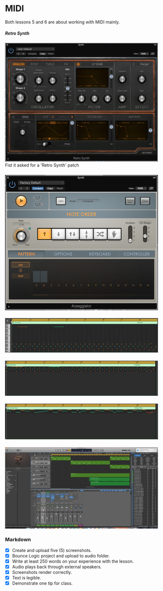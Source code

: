 # MIDI
Both lessons 5 and 6 are about working with MIDI mainly.

##### Retro Synth
![overview](/Images/z1.png)
Fist it asked for a 'Retro Synth' patch  


#####
![overview](/Images/z2.png)
#####
![overview](/Images/z6.png)
#####
![overview](/Images/z4.png)
#####
![overview](/Images/z5.png)
#####
![overview](/Images/z7.png)










### Markdown
- [x] Create and upload five (5) screenshots.
- [x] Bounce Logic project and upload to audio folder.
- [x] Write at least 250 words on your experience with the lesson.
- [x] Audio plays back through external speakers.
- [x] Screenshots render correctly.
- [x] Text is legible.
- [x] Demonstrate one tip for class.
